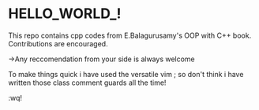 # HELLO_WORLD_!

This repo contains cpp codes from E.Balagurusamy's OOP with C++ book.
Contributions are encouraged.

->Any reccomendation from your side is always welcome

To make things quick i have used the versatile vim ; so don't think i have written those class comment guards all the time!

:wq!

